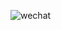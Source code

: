 ![wechat](https://upload-images.jianshu.io/upload_images/13638489-006ec610a2a8d31d.png?imageMogr2/auto-orient/strip%7CimageView2/2/w/612/format/webp)
